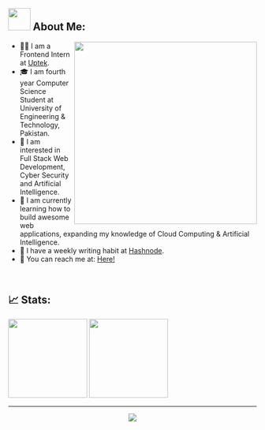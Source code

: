 <!-- # Haris&nbsp;<img src="https://github.com/TheDudeThatCode/TheDudeThatCode/blob/master/Assets/Mario_Hello_Big.gif" width="30px">

**harisdev-netizen/harisdev-netizen** is a ✨ _special_ ✨ repository because its `README.md` (this file) appears on your GitHub profile. 

### <img src="https://github.com/TheDudeThatCode/TheDudeThatCode/blob/master/Assets/Hi.gif" width="29px"> **Hello world!** &nbsp;<img src="https://github.com/TheDudeThatCode/TheDudeThatCode/blob/master/Assets/Earth.gif" width="24px">
<p>&nbsp;</p> -->


## <img src="https://github.com/TheDudeThatCode/TheDudeThatCode/blob/master/Assets/Developer.gif" width="45"/> About Me:

<a href="https://github.com/harisdev-netizen"><img align="right" width="370" src="https://github.com/harisdev-netizen/harisdev-netizen/blob/main/Misc/gif-new.gif"></a>

- 👨‍💻 I am a Frontend Intern at <a href = "https://uptek.com"> Uptek</a>.
- 🎓 I am fourth year Computer Science Student at University of Engineering & Technology, Pakistan.
- 📙 I am interested in Full Stack Web Development, Cyber Security and Artificial Intelligence.
- 🎯 I am currently learning how to build awesome web applications, expanding my knowledge of Cloud Computing & Artificial Intelligence.
- 📝 I have a weekly writing habit at <a href="https://hashnode.com/@harisdev-netizen"> Hashnode</a>. 
- 📧 You can reach me at: <a href= "mharispk321@gmail.com"> Here! </a>


 <p>&nbsp;</p>

## 📈 Stats:
<a href="https://github.com/harisdev-netizen" >
  <img height="160px" src="https://github-readme-stats.zohan.tech/api?username=harisdev-netizen&count_private=true&include_all_commits=true&show_icons=true&hide_border=true&border_radius=15&line_height=24&&title_color=020024&text_color=ffffff&icon_color=020024&bg_color=4,C06C84,6C5B7B,355C7D" /></a>
<a href="https://github.com/harisdev-netizen/" >
  <img height="160px" src="https://github-readme-stats.zohan.tech/api/top-langs/?username=harisdev-netizen&langs_count=6&layout=compact&hide_border=true&border_radius=15&line_height=24&card_width=380&title_color=020024&text_color=ffffff&bg_color=1,355C7D,6C5B7B,C06C84" /></a>
  
  ---
  
<p align="center">
<a href="https://github.com/harisdev-netizen/">
  <img src="http://github-readme-streak-stats.herokuapp.com?user=harisdev-netizen&theme=dracula&hide_border=true&background=355C7D00&stroke=FF6E96&dates=DDDDDD" /></a>
<p>&nbsp;</p>
